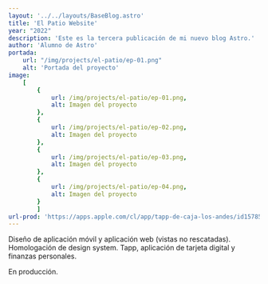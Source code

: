 ```yaml
---
layout: '../../layouts/BaseBlog.astro'
title: 'El Patio Website'
year: "2022"
description: 'Este es la tercera publicación de mi nuevo blog Astro.'
author: 'Alumno de Astro'
portada: 
    url: "/img/projects/el-patio/ep-01.png"
    alt: 'Portada del proyecto'
image:
    [
        {
            url: /img/projects/el-patio/ep-01.png,
            alt: Imagen del proyecto
        },
        {
            url: /img/projects/el-patio/ep-02.png,
            alt: Imagen del proyecto
        },
        {
            url: /img/projects/el-patio/ep-03.png,
            alt: Imagen del proyecto
        },
        {
            url: /img/projects/el-patio/ep-04.png,
            alt: Imagen del proyecto
        }
        ]
url-prod: 'https://apps.apple.com/cl/app/tapp-de-caja-los-andes/id1578548929'
---
```

Diseño de aplicación móvil y aplicación web (vistas no rescatadas). Homologación de design system. Tapp, aplicación de tarjeta digital y finanzas personales.

En producción.